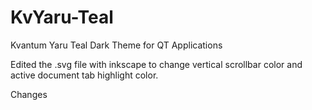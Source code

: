 # KvYaru-Teal

Kvantum Yaru Teal Dark Theme for QT Applications

Edited the .svg file with inkscape to change vertical scrollbar color and active document tab highlight color.

Changes

